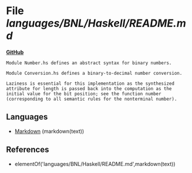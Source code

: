 # File _languages/BNL/Haskell/README.md_
**[GitHub](https://github.com/softlang/yas/blob/master/languages/BNL/Haskell/README.md)**
```
Module Number.hs defines an abstract syntax for binary numbers.

Module Conversion.hs defines a binary-to-decimal number conversion.

Laziness is essential for this implementation as the synthesized attribute for length is passed back into the computation as the initial value for the bit position; see the function number (corresponding to all semantic rules for the nonterminal number).
```

## Languages
* [Markdown](../languages/Markdown.md) (markdown(text))

## References
* elementOf('languages/BNL/Haskell/README.md',markdown(text))
